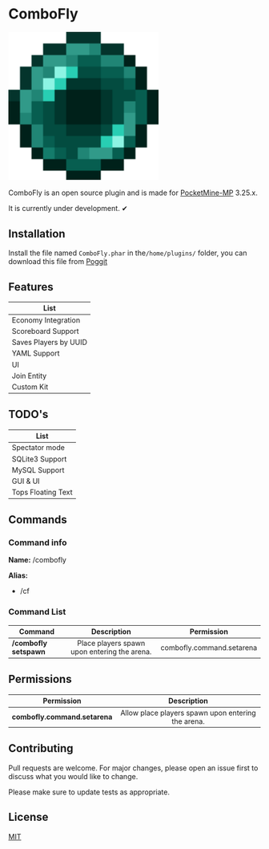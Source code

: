 # ComboFly

<img width=300 src="https://raw.githubusercontent.com/MXJosueDev/ComboFly/main/assets/icon.png"></img>

ComboFly is an open source plugin and is made for [PocketMine-MP](https://github.com/pmmp/PocketMine-MP) 3.25.x.

It is currently under development. ✔

## Installation

Install the file named `ComboFly.phar` in the`/home/plugins/` folder, you can download this file from [Poggit](https://poggit.pmmp.io/plugins)

## Features

| List |
|-|
| Economy Integration |
| Scoreboard Support |
| Saves Players by UUID |
| YAML Support |
| UI |
| Join Entity |
| Custom Kit |

## TODO's

| List |
|-|
| Spectator mode |
| SQLite3 Support |
| MySQL Support |
| GUI & UI |
| Tops Floating Text |

## Commands

### Command info

**Name:** /combofly

**Alias:**

- /cf

### Command List

| Command | Description | Permission |
|-|:-:|:-:|
| **/combofly setspawn** | Place players spawn upon entering the arena. | combofly.command.setarena |

## Permissions

| Permission | Description |
|-|:-:|
| **combofly.command.setarena** | Allow place players spawn upon entering the arena. |

## Contributing

Pull requests are welcome. For major changes, please open an issue first to discuss what you would like to change.

Please make sure to update tests as appropriate.

## License

[MIT](https://choosealicense.com/licenses/mit/)
